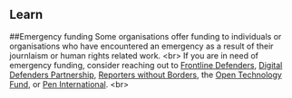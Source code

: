 
## Learn

##Emergency funding
Some organisations offer funding to individuals or organisations who have encountered an emergency as a result of their journlaism or human rights related work.
&lt;br&gt;
If you are in need of emergency funding, consider reaching out to [Frontline Defenders](https://www.frontlinedefenders.org/en), [Digital Defenders Partnership](https://www.digitaldefenders.org/), [Reporters without Borders](https://rsf.org/en), the [Open Technology Fund](https://www.opentech.fund/), or [Pen International](www.pen-international.org/).
&lt;br&gt;